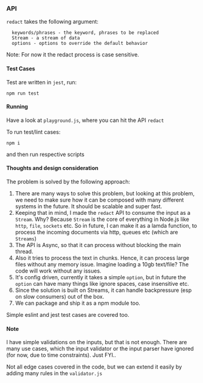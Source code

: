 ### API

`redact` takes the following argument:

```
  keywords/phrases - the keyword, phrases to be replaced
  Stream - a stream of data
  options - options to override the default behavior
```

Note: For now it the redact process is case sensitive.

#### Test Cases
Test are written in `jest`, run:

```
npm run test
```

#### Running

Have a look at `playground.js`, where you can hit the API `redact`

To run test/lint cases:

```
npm i 
```

and then run respective scripts


#### Thoughts and design consideration
The problem is solved by the following approach:

1. There are many ways to solve this problem, but looking at this problem, we need to make sure how it
   can be composed with many different systems in the future. It should be scalable and super fast.
2. Keeping that in mind, I made the `redact` API to consume the input as a `Stream`. Why?
   Because `Stream` is the core of everything in Node.js like `http`, `file`, `sockets` etc.
   So in future, I can make it as a lamda function, to process the incoming documents via http, queues etc (which are `Streams`)
3. The API is Async, so that it can process without blocking the main thread.
4. Also it tries to process the text in chunks. Hence, it can process large files without
   any memory issue. Imagine loading a 10gb text/file? The code will work without any issues.
5. It's config driven, currently it takes a simple `option`, but in future the `option`
   can have many things like ignore spaces, case insensitive etc.
6. Since the solution is built on Streams, it can handle backpressure (esp on slow consumers)
   out of the box.
7. We can package and ship it as a npm module too.

Simple eslint and jest test cases are covered too.

#### Note
I have simple validations on the inputs, but that is not enough. There are many use cases, which
the input validator or the input parser have ignored (for now, due to time constraints). Just FYI.. 

Not all edge cases covered in the code, but we can extend it easily by adding many rules in the 
`validator.js`

